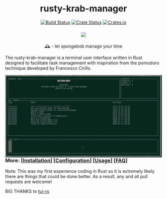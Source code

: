 <h1 align="center"> rusty-krab-manager </h1>
<p align="center">
  <a href="https://travis-ci.com/aryakaul/rusty-krab-manager"><img alt="Build Status" src="https://travis-ci.com/aryakaul/rusty-krab-manager.svg?branch=master"></a> 
  <a href="https://crates.io/crates/rusty-krab-manager"><img alt="Crate Status" src="https://img.shields.io/crates/v/rusty-krab-manager.svg"></a>
  <a href="https://crates.io/crates/rusty-krab-manager"><img alt="Crates.io" src="https://img.shields.io/crates/d/rusty-krab-manager"></a>
</p>

<h3 align="center"><img src="https://static.tvtropes.org/pmwiki/pub/images/the_spongebob_squarepants_movie_heartwarming.jpg" width="700px"></h3>

<p align="center"> 🕰️ - let spongebob manage your time </p>


The rusty-krab-manager is a terminal user interface written in Rust designed to facilitate task management with inspiration from the pomodoro technique developed by Francesco Cirillo. 

<img src="./example/example_scrot.png" alt="img" align="right" width="600px">

### More: \[[Installation](https://github.com/aryakaul/rusty-krab-manager/wiki/Installation)\] \[[Configuration](https://github.com/aryakaul/rusty-krab-manager/wiki/Configuration)\] \[[Usage](https://github.com/aryakaul/rusty-krab-manager/wiki/Usage)\] \[[FAQ](https://github.com/aryakaul/rusty-krab-manager/wiki/FAQ)\]


Note: This was my first experience coding in Rust so it is extremely likely there are things that could be done better. As a result, any and all pull requests are welcome!

BIG THANKS to [tui-rs](https://github.com/fdehau/tui-rs)
